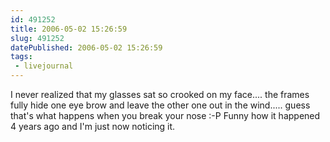 ```yaml
---
id: 491252
title: 2006-05-02 15:26:59
slug: 491252
datePublished: 2006-05-02 15:26:59
tags:
 - livejournal
---
```


I never realized that my glasses sat so crooked on my face.... the frames fully hide one eye brow and leave the other one out in the wind..... guess that's what happens when you break your nose :-P Funny how it happened 4 years ago and I'm just now noticing it.
